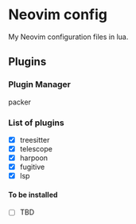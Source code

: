 # Neovim config

My Neovim configuration files in lua.

## Plugins

### Plugin Manager
packer

### List of plugins
- [x] treesitter
- [x] telescope
- [x] harpoon
- [x] fugitive
- [x] lsp

#### To be installed
- [ ] TBD
